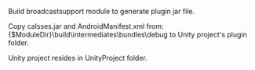 Build broadcastsupport module to generate plugin jar file.

Copy calsses.jar and AndroidManifest.xml from:
{$ModuleDir}\build\intermediates\bundles\debug  to Unity project's plugin folder.

Unity project resides in UnityProject folder.
